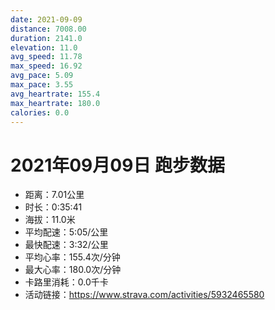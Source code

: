 ```yaml
---
date: 2021-09-09
distance: 7008.00
duration: 2141.0
elevation: 11.0
avg_speed: 11.78
max_speed: 16.92
avg_pace: 5.09
max_pace: 3.55
avg_heartrate: 155.4
max_heartrate: 180.0
calories: 0.0
---
```


# 2021年09月09日 跑步数据

- 距离：7.01公里
- 时长：0:35:41
- 海拔：11.0米
- 平均配速：5:05/公里
- 最快配速：3:32/公里
- 平均心率：155.4次/分钟
- 最大心率：180.0次/分钟
- 卡路里消耗：0.0千卡
- 活动链接：https://www.strava.com/activities/5932465580
